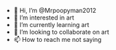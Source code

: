 - 👋 Hi, I’m @Mrpoopyman2012
- 👀 I’m interested in art
- 🌱 I’m currently learning art
- 💞️ I’m looking to collaborate on art
- 📫 How to reach me not saying

<!---
Mrpoopyman2012/Mrpoopyman2012 is a ✨ special ✨ repository because its `README.md` (this file) appears on your GitHub profile.
You can click the Preview link to take a look at your changes.
--->
